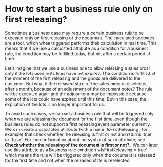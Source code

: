 # How to start a business rule only on first releasing?

Sometimes a business case may require a certain business rule to be executed only on first releasing of the document. The calculated attributes are a tool, which when triggered performs their calculation in real time. This means that if we use a calculated attribute as a condition for a business rule, the condition may be fulfilled today, but not after a certain period of time.

Let’s imagine that we use a business rule to allow releasing a sales order only if the lots used in its lines have not expired. The condition is fulfilled at the moment of the first releasing and the goods are delivered to the customer. But what if the released state of the sales order is reselected after a month, because of an adjustment of the document notes? The rule will be executed again and the adjustment may be impossible because some of the lots could have expired until this time. But in this case, the expiration of the lots is no longer important for us. 

To avoid such cases, we can set a business rule that will be triggered only when we are releasing the document for the first time, even though the business rules do not support a first releasing event parameter currently. We can create a calculated attribute (with a name 'IsFirstReleasing', for example) that check whether the releasing is first or not and returns 'true' or 'false'. For more information about the syntax of such attribute, see **Check whether the releasing of the document is first or not?** . We can later use this attribute as a Business rule condition '#IsFirstReleasing = true' which means the rule will be triggered only when the document is released for the first time and not when the released state is reselected.
